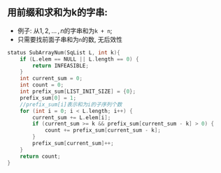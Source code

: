 ## 用前缀和求和为k的字串:
- 例子: 从$1, \, 2, \, \dots \, , n$的字串和为`k + n`;
- 只需要找前面子串和为`n`的数, 无后效性
```cpp
status SubArrayNum(SqList L, int k){
    if (L.elem == NULL || L.length == 0) {
        return INFEASIBLE; 
    }
    int current_sum = 0;  
    int count = 0;        
    int prefix_sum[LIST_INIT_SIZE] = {0}; 
    prefix_sum[0] = 1;
    //prefix_sum[i]表示和为i的子序列个数
    for (int i = 0; i < L.length; i++) {
        current_sum += L.elem[i]; 
        if (current_sum >= k && prefix_sum[current_sum - k] > 0) {
            count += prefix_sum[current_sum - k];
        }
        prefix_sum[current_sum]++;
    }
    return count; 
}
```